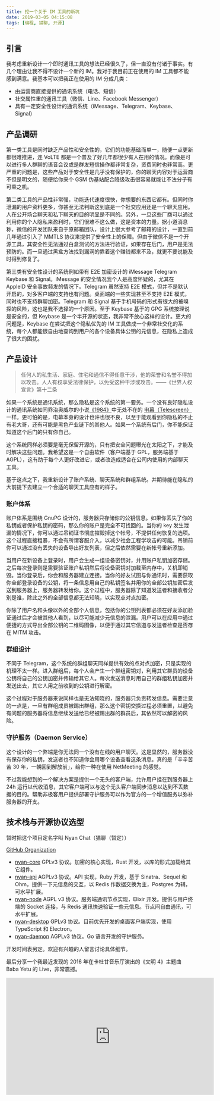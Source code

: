 ```yaml
---
title: 挖一个关于 IM 工具的新坑
date: 2019-03-05 04:15:08
tags: [编程, 猫聊, 开源]
---
```


## 引言

我考虑重新设计一个即时通讯工具的想法已经很久了，但一直没有付诸于事实。有几个理由让我不得不设计一个新的 IM。我对于我目前正在使用的 IM 工具都不能感到满意。我基本可以把我正在使用的 IM 分成几类：

- 由运营商直接提供的通讯系统（电话、短信）
- 社交属性重的通讯工具（微信、Line、Facebook Messenger）
- 具有一定安全性设计的通讯系统（iMessage、Telegram、Keybase、Signal）

## 产品调研

第一类工具是同时缺乏产品性和安全性的，它们的功能基础而单一，随便一点更新都很难推进，连 VoLTE 都是一个普及了好几年都很少有人在用的情况。而像是可以进行多人群聊的语音会议或是群发短信操作都非常复杂，资费同时也非常高。更严重的问题是，这些产品对于安全性是几乎没有保护的，你的聊天内容对于运营商不但是明文的，随便给你来个 GSM 伪基站配合降级攻击很容易就能让不法分子有可乘之机。

第二类工具的产品性非常强，功能迭代速度很快，你想要的东西它都有。但同时你泄漏的用户资料更多，你甚至无法判断这到底是一个社交应用还是一个聊天应用。人在公开场合聊天和私下聊天的目的明显是不同的。另外，一旦这些厂商可以通过利用你的个人隐私来盈利时，它们很难不这么做，这是资本的力量。据小道消息称，微信的开发团队来自于原邮箱团队，设计上很大参考了邮箱的设计，一直到前几年通过引入了 MMTLS 协议来提供了安全性上的保障。但由于微信不是一个开源工具，其安全性无法通过白盒测试的方法进行验证，如果存在后门，用户是无法预防的。而一旦通过黑盒方法找到漏洞的靠着这个赚钱都来不及，就更不要说能及时得到修复了。

第三类有安全性设计的系统例如带有 E2E 加密设计的 iMessage Telegram Keybase 和 Signal。iMessage 的安全情况我个人是高度怀疑的，尤其在 AppleID 安全事故频发的情况下。Telegram 虽然支持 E2E 模式，但并不是默认开启的，对多客户端的支持也有问题。桌面端的一些实现甚至不支持 E2E 模式，同时也不支持群聊加密。Telegram 和 Signal 基于手机号码的形式有很大的被嗅探的风险，这也是我不选择的一个原因。至于 Keybase 基于的 GPG 系统按理说是安全的，但 Keybase 是一个半开源的状态，我非常不放心这样的设计。更大的问题是，Keybase 在尝试把这个隐私优先的 IM 工具做成一个非常社交化的系统，每个人都能很自由地查询到用户的各个设备具体公钥的元信息，在隐私上造成了很大的困扰。

## 产品设计

> 任何人的私生活、家庭、住宅和通信不得任意干涉，他的荣誉和名誉不得加以攻击。人人有权享受法律保护，以免受这种干涉或攻击。——《世界人权宣言》第十二条

如果一个系统是通讯系统，那么隐私是这个系统的第一要务。一个没有良好隐私设计的通讯系统如同乔治奥威尔的小说[《1984》](https://zh.wikipedia.org/zh/%E4%B8%80%E4%B9%9D%E5%85%AB%E5%9B%9B)中无处不在的 [电幕（Telescreen）](https://zh.wikipedia.org/wiki/%E7%94%B5%E5%B9%95) 一样。更可怕的是，电幕本身的设计也许也很不良，以至于能观看到你隐私的不止有老大哥，还有可能是黑色产业链下的其他人。如果一个系统有后门，你不能保证知道这个后门的只有你自己。

这个系统同样必须要是毫无保留开源的，只有把安全问题曝光在太阳之下，才能及时解决这些问题。我希望这是一个自由软件（客户端基于 GPL，服务端基于 AGPL），这有助于每个人更好改进它，或者改造成适合在公司内使用的内部聊天工具。

基于这点之下，我重新设计了账户系统、聊天系统和群组系统。并期待能在隐私的大前提下去建立一个合适的聊天工具应有的样子。

### 账户体系

账户体系是围绕 GnuPG 设计的，服务器只存储你的公钥信息。如果你丢失了你的私钥或者保护私钥的密码，那么你的账户是完全不可找回的。当你的 key 发生泄漏的情况下，你可以通过吊销证书彻底摧毁掉这个帐号，不提供任何恢复的选项。这个过程直接粗暴，不会有所谓客服介入，以减少社会工程学攻击的可能。吊销前你可以通过没有丢失的设备导出好友列表，但之后依然需要在新帐号重新添加。

当用户在新设备上登录时，用户会生成一组设备密钥对，并用账户私钥加密存储。之后每次登录则是需要验证账户私钥然后将设备密钥对加载至内存中，关机即销毁。当你登录后，你会和服务器建立连接。当你的好友试图与你通讯时，需要获取你全部登录设备的公钥，将一条信息用自己的私钥签名并用你的全部公钥加密后发送到服务器上，服务器转发给你。这个过程中，服务器除了知道发送者和接收者分别是谁，除此之外的全部信息都无法知晓，以实现点对点加密。

你除了用户名和头像以外的全部个人信息，包括你的公钥列表都必须在好友添加验证通过后才会被其他人看到，以尽可能减少元信息的泄漏。用户可以在应用中通过便捷的方式导出全部公钥的二维码图像，以便于通过其它信道与发送者检查是否存在 MITM 攻击。

### 群组设计

不同于 Telegram，这个系统的群组聊天同样提供有效的点对点加密，只是实现的机理不太一样。进入群组后，每个人会产生一个群组密钥对，利用其它群员的设备公钥将自己的公钥加密并传输给其它人。每次发送消息时用自己的群组私钥加密并发送出去，其它人用之前收到的公钥进行解密。

这个过程对于服务器来说同样也是无法知晓的，服务器只负责转发信息。需要注意的一点是，一旦有群组成员被踢出群组，那么这个密钥交换过程必须重置，以避免有问题的服务器将信息继续发送给已经被踢出群的群员后，其依然可以解密的风险。

### 守护服务（Daemon Service）

这个设计的一个弊端是你无法同一个没有在线的用户聊天。这是显然的，服务器没有保存你的私钥，发送者也不知道你会用哪个设备查看这条消息。真的是「辛辛苦苦 30 年，一朝回到解放前」，给你一种在使用 NetMeeting 的感觉。

不过我能想到的一个解决方案是提供一个无头的客户端，允许用户挂在到服务器上 24h 运行以代收消息，其它客户端可以与这个无头客户端同步消息以达到不丢数据的目的。帮助非极客用户提供部署守护服务可以作为官方的一个增值服务以弥补服务器的开支。

## 技术栈与开源协议选型

暂时把这个项目定名字叫 Nyan Chat（猫聊（暂定））

[GitHub Organization](https://github.com/nyan-chat)

- [nyan-core](https://github.com/nyan-chat/nyan-core) GPLv3 协议。加密的核心实现，Rust 开发，以库的形式加载给其它组件。
- [nyan-api](https://github.com/nyan-chat/nyan-api) AGPLv3 协议。API 实现，Ruby 开发，基于 Sinatra、Sequel 和 Ohm，提供一下元信息的交互，以 Redis 作数据交换为主，Postgres 为辅，可水平扩展。
- [nyan-node](https://github.com/nyan-chat/nyan-node) AGPL v3 协议。服务端通讯节点实现，Elixir 开发。提供与用户终端的 Socket 连接，与 Redis 通讯快速验证一些元信息。节点间自由通讯，可水平扩展。
- [nyan-desktop](https://github.com/nyan-chat/nyan-desktop) GPLv3 协议。目前优先开发的桌面客户端实现，使用 TypeScript 和 Electron。
- [nyan-daemon](https://github.com/nyan-chat/nyan-daemon) AGPLv3 协议。Go 语言开发的守护服务。

开发时间表另定。欢迎有兴趣的人留言讨论具体细节。

最后分享一个我最近发现的 2016 年在卡杜甘音乐厅演出的《文明 4》主题曲 Baba Yetu 的 Live，非常震撼。

<iframe width="560" height="315" src="https://www.youtube-nocookie.com/embed/noneMROp_E8" frameborder="0" allow="accelerometer; autoplay; encrypted-media; gyroscope; picture-in-picture" allowfullscreen></iframe>
